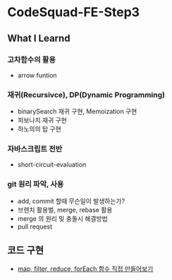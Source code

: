 # CodeSquad-FE-Step3 

## What I Learnd

### 고차함수의 활용 

- arrow funtion

### 재귀(Recursivce), DP(Dynamic Programming) 

- binarySearch 재귀 구현, Memoization 구현
- 피보나치 재귀 구현
- 하노의의 탑 구현

### 자바스크립트 전반

- short-circuit-evaluation

### git 원리 파악, 사용

-  add, commit 할때 무슨일이 발생하는가?
- 브렌치 활용벌, merge, rebase 활용
- merge 의 원리 및 충돌시 해결방법 
- pull request 

## 코드 구현

- [map, filter, reduce, forEach 함수 직접 만들어보기](https://github.com/P-iknow/codeSquad_FE/tree/master/FE-step23/03-Object-Array)